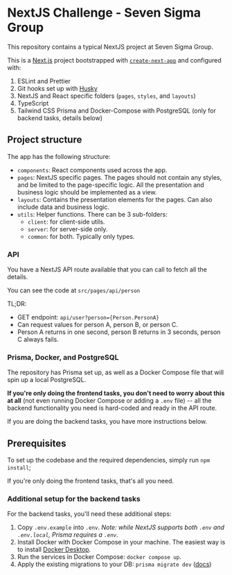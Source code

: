 # NextJS Challenge - Seven Sigma Group

This repository contains a typical NextJS project at Seven Sigma Group.

This is a [Next.js](https://nextjs.org/) project bootstrapped with [`create-next-app`](https://github.com/vercel/next.js/tree/canary/packages/create-next-app) and configured with:

1. ESLint and Prettier
2. Git hooks set up with [Husky](https://typicode.github.io/husky/)
3. NextJS and React specific folders (`pages`, `styles`, and `layouts`)
4. TypeScript
5. Tailwind CSS
Prisma and Docker-Compose with PostgreSQL (only for backend tasks, details below)

## Project structure

The app has the following structure:

- `components`: React components used across the app.
- `pages`: NextJS specific pages. The pages should not contain any styles, and be limited to the page-specific logic.
  All the presentation and business logic should be implemented as a view.
- `layouts`: Contains the presentation elements for the pages. Can also include data and business logic.
- `utils`: Helper functions. There can be 3 sub-folders:
  - `client`: for client-side utils.
  - `server`: for server-side only.
  - `common`: for both. Typically only types.

### API

You have a NextJS API route available that you can call to fetch all the details.

You can see the code at `src/pages/api/person`

TL;DR:
- GET endpoint: `api/user?person={Person.PersonA}`
- Can request values for person A, person B, or person C.
- Person A returns in one second, person B returns in 3 seconds, person C always fails.

### Prisma, Docker, and PostgreSQL

The repository has Prisma set up, as well as a Docker Compose file that will spin up a
local PostgreSQL.

**If you're only doing the frontend tasks, you don't need to worry about this at all** (not even
running Docker Compose or adding a `.env` file) -- all the backend functionality you need is
hard-coded and ready in the API route.

If you are doing the backend tasks, you have more instructions below.


## Prerequisites

To set up the codebase and the required dependencies, simply run `npm install`;

If you're only doing the frontend tasks, that's all you need.

### Additional setup for the backend tasks
For the backend tasks, you'll need these additional steps:

1. Copy `.env.example` into `.env`. _Note: while NextJS supports both `.env` and `.env.local`, Prisma requires a `.env`_.
2. Install Docker with Docker Compose in your machine. The easiest way is to install [Docker Desktop](https://www.docker.com/products/docker-desktop/).
3. Run the services in Docker Compose: `docker compose up`.
4. Apply the existing migrations to your DB: `prisma migrate dev` ([docs](https://www.prisma.io/docs/orm/reference/prisma-cli-reference#migrate-dev))

